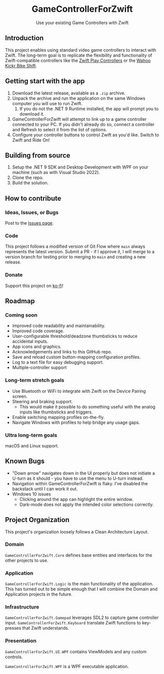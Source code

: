 <h1 align="center">
  GameControllerForZwift
</h1>
<p align="center">
  Use your existing Game Controllers with Zwift
</p>

## Introduction

This project enables using standard video game controllers to interact with Zwift. The long-term goal is to replicate the flexibility and functionality of Zwift-compatible controllers like the [Zwift Play Controllers](https://us.zwift.com/products/zwift-play?variant=43737779896576) or the [Wahoo Kickr Bike Shift](https://www.wahoofitness.com/devices/indoor-cycling/smart-bikes/kickr-bike-shift-buy).

## Getting start with the app

1. Download the latest release, available as a `.zip` archive.
1. Unpack the archive and run the application on the same Windows computer you will use to run Zwift.
    1. If you do not the .NET 9 Runtime installed, the app will prompt you to download it.
1. GameControllerForZwift will attempt to link up to a game controller connected to your PC. If you didn't already do so, connect a controller and Refresh to select it from the list of options.
1. Configure your controller buttons to control Zwift as you'd like. Switch to Zwift and Ride On!

## Building from source

1. Setup the .NET 9 SDK and Desktop Development with WPF on your machine (such as with Visual Studio 2022).
1. Clone the repo.
1. Build the solution.

## How to contribute

### Ideas, Issues, or Bugs

Post to the [Issues page](https://github.com/VoltageSolutions/GameControllerForZwift/issues).

### Code

This project follows a modified version of Git Flow where `main` always represents the latest version. Submit a PR - if I approve it, I will merge to a version branch for testing prior to merging to `main` and creating a new release.

### Donate

Support this project on [ko-fi](https://ko-fi.com/waveguide)!

## Roadmap

### Coming soon

- Improved code readability and maintainability.
- Improved code coverage.
- User-configurable threshold/deadzone thumbsticks to reduce accidental inputs.
- App icons and graphics.
- Acknowledgements and links to this GitHub repo.
- Save and reload custom button-mapping configuration profiles.
- Log to a text file for easy debugging support.
- Multiple-controller support

### Long-term stretch goals

- Use Bluetooth or WiFi to integrate with Zwift on the Device Pairing screen.
- Steering and braking support.
  - This would make it possible to do something useful with the analog inputs like thumbsticks and triggers.
- Enable switching mapping profiles on-the-fly.
- Navigate Windows with profiles to help bridge any usage gaps.

### Ultra long-term goals

macOS and Linux support.

## Known Bugs

- "Down arrow" navigates down in the UI properly but does not initiate a U-turn as it should - you have to use the menu to U-turn instead.
- Navigation within GameControllerForZwift is flaky. I've disabled the backstack until I can work it out.
- Windows 10 issues
  - Clicking around the app can highlight the entire window.
  - Dark-mode does not apply the intended color selections correctly.

## Project Organization

This project's organization loosely follows a Clean Architecture Layout.

### Domain

`GameControllerForZwift.Core` defines base entities and interfaces for the other projects to use.

### Application

`GameControllerForZwift.Logic` is the main functionality of the application. This has turned out to be simple enough that I will combine the Domain and Application projects in the future.

### Infrastructure

`GameControllerForZwift.Gamepad` leverages SDL2 to capture game controller input.
`GameControllerForZwift.Keyboard` translate Zwift functions to key-presses that Zwift understands.

### Presentation

`GameControllerForZwift.UI.WPF` contains ViewModels and any custom controls.

`GameControllerForZwift.WPF` is a WPF executable application.
